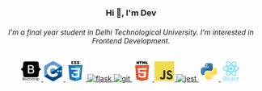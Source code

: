 
<h3 align="center">Hi 👋, I'm Dev</h1>
<h6 align="center">I'm a final year student in Delhi Technological University. I'm interested in Frontend Development.</h3>




<p align="center"> <a href="https://getbootstrap.com" target="_blank" rel="noreferrer"> <img src="https://raw.githubusercontent.com/devicons/devicon/master/icons/bootstrap/bootstrap-plain-wordmark.svg" alt="bootstrap" width="40" height="40"/> </a> <a href="https://www.w3schools.com/cpp/" target="_blank" rel="noreferrer"> <img src="https://raw.githubusercontent.com/devicons/devicon/master/icons/cplusplus/cplusplus-original.svg" alt="cplusplus" width="40" height="40"/> </a> <a href="https://www.w3schools.com/css/" target="_blank" rel="noreferrer"> <img src="https://raw.githubusercontent.com/devicons/devicon/master/icons/css3/css3-original-wordmark.svg" alt="css3" width="40" height="40"/> </a> <a href="https://flask.palletsprojects.com/" target="_blank" rel="noreferrer"> <img src="https://www.vectorlogo.zone/logos/pocoo_flask/pocoo_flask-icon.svg" alt="flask" width="40" height="40"/> </a> <a href="https://git-scm.com/" target="_blank" rel="noreferrer"> <img src="https://www.vectorlogo.zone/logos/git-scm/git-scm-icon.svg" alt="git" width="40" height="40"/> </a> <a href="https://www.w3.org/html/" target="_blank" rel="noreferrer"> <img src="https://raw.githubusercontent.com/devicons/devicon/master/icons/html5/html5-original-wordmark.svg" alt="html5" width="40" height="40"/> </a> <a href="https://developer.mozilla.org/en-US/docs/Web/JavaScript" target="_blank" rel="noreferrer"> <img src="https://raw.githubusercontent.com/devicons/devicon/master/icons/javascript/javascript-original.svg" alt="javascript" width="40" height="40"/> </a> <a href="https://jestjs.io" target="_blank" rel="noreferrer"> <img src="https://www.vectorlogo.zone/logos/jestjsio/jestjsio-icon.svg" alt="jest" width="40" height="40"/> </a> <a href="https://www.python.org" target="_blank" rel="noreferrer"> <img src="https://raw.githubusercontent.com/devicons/devicon/master/icons/python/python-original.svg" alt="python" width="40" height="40"/> </a> <a href="https://reactjs.org/" target="_blank" rel="noreferrer"> <img src="https://raw.githubusercontent.com/devicons/devicon/master/icons/react/react-original-wordmark.svg" alt="react" width="40" height="40"/> </a> </p>


          


<!--
Hi there. I'm a 4th year Computer Engineering student at Delhi Technological University. 

Here are some of my projects:

# Web Development
## World weather website
Fetches a list of countries and allows the user to see some current weather statistics for each country.   
LIVE: https://devdogra.github.io/world-weather-app/  
REPO: https://github.com/devDogra/world-weather-app  
  
## Etch a sketch
LIVE: https://devdogra.github.io/etch-a-sketch-2/  
REPO: https://github.com/devDogra/etch-a-sketch-2  
  
## Mock admin dashboard  
LIVE: https://devdogra.github.io/admin-dashboard/  
REPO: https://github.com/devDogra/admin-dashboard  
  
## Library  
-Add, store and remove books  
LIVE: https://devdogra.github.io/library-js/  
REPO: https://github.com/devDogra/library-js  
  
## Calculator  
- Using regexes. No eval()  
LIVE: https://devdogra.github.io/calculator/  
REPO: https://github.com/devDogra/calculator  
  
## Minesweeper  
- A clone of the classic game Minesweeper  
LIVE: https://devdogra.github.io/minesweeper/  
REPO: https://github.com/devDogra/minesweeper  

## Mock sign up form  
- With custom validation  
LIVE: https://devdogra.github.io/sign-up-form/  
REPO: https://github.com/devDogra/sign-up-form  
  
## Date picker Widget  
- Using date-fns  
REPO: https://github.com/devDogra/date-picker-widget  
  
# Other  
## Icy bird (Flappy bird clone)  
- Python, PyGame  
REPO: https://github.com/devDogra/icy-bird-pygame  
  
## Pizza patent analysis  
https://github.com/devDogra/pizza-patent-analysis  

## Coronavirus Database System         									
Uses Python and MySQL
Uses web scraping to acquire the latest pandemic data from each country. 
The data is processed and then stored into a MySQL database. 
The database is updated every 24hrs. 
A UI allows the user to make use of the data (eg: transferring it to a CSV/ reporting various statistical measures etc.)

## Single server queue simulation   									
Used queuing theory to create a single server queue model and simulated it using Python 
The simulation will run and various queuing theory metrics will be 
reported or plotted (eg: the average delay faced by each customer over time) so that problems with the current model can be identified and its parameters can be tuned. 
Useful in modeling environments like food courts and boosting various performance metrics.  

## SIR epidemic simulation               	    							                
The SIR model is a simple mathematical model of epidemics. An epidemic is when the number of people infected with a disease is increasing in a population.
S, I, and R stand for: Susceptible, Infected, and Recovered.
A real time simulation was performed, with each the number of days mapped to a certain number of seconds.
A report was generated at the end

-->
<!--
**devDogra/devDogra** is a ✨ _special_ ✨ repository because its `README.md` (this file) appears on your GitHub profile.

Here are some ideas to get you started:

- 🔭 I’m currently working on ...
- 🌱 I’m currently learning ...
- 👯 I’m looking to collaborate on ...
- 🤔 I’m looking for help with ...
- 💬 Ask me about ...
- 📫 How to reach me: ...
- 😄 Pronouns: ...
- ⚡ Fun fact: ...
-->


          
